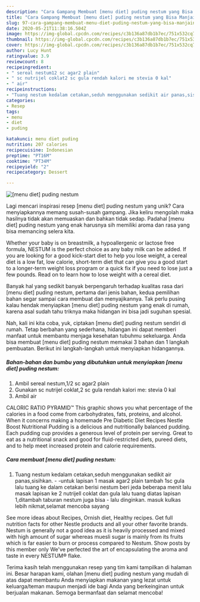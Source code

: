 ```yaml
---
description: "Cara Gampang Membuat [menu diet] puding nestum yang Bisa Manjain Lidah"
title: "Cara Gampang Membuat [menu diet] puding nestum yang Bisa Manjain Lidah"
slug: 97-cara-gampang-membuat-menu-diet-puding-nestum-yang-bisa-manjain-lidah
date: 2020-05-21T11:38:16.504Z
image: https://img-global.cpcdn.com/recipes/c3b136a87db1b7ec/751x532cq70/menu-diet-puding-nestum-foto-resep-utama.jpg
thumbnail: https://img-global.cpcdn.com/recipes/c3b136a87db1b7ec/751x532cq70/menu-diet-puding-nestum-foto-resep-utama.jpg
cover: https://img-global.cpcdn.com/recipes/c3b136a87db1b7ec/751x532cq70/menu-diet-puding-nestum-foto-resep-utama.jpg
author: Lucy Hunt
ratingvalue: 3.9
reviewcount: 8
recipeingredient:
- " sereal nestum12 sc agar2 plain"
- " sc nutrijel coklat2 sc gula rendah kalori me stevia 0 kal"
- " air"
recipeinstructions:
- "Tuang nestum kedalam cetakan,seduh menggunakan sedikit air panas,sisihkan. -untuk lapisan 1 masak agar2 plain tambah 1sc gula lalu tuang ke dalam cetakan berisi nestum beri jeda beberapa menit lalu masak lapisan ke 2 nutrijell coklat dan gula lalu tuang diatas lapisan 1,ditambah taburan nestum juga bisa lalu dinginkan. masuk kulkas lebih nikmat,selamat mencoba sayang"
categories:
- Resep
tags:
- menu
- diet
- puding

katakunci: menu diet puding 
nutrition: 207 calories
recipecuisine: Indonesian
preptime: "PT16M"
cooktime: "PT34M"
recipeyield: "2"
recipecategory: Dessert

---
```



![[menu diet] puding nestum](https://img-global.cpcdn.com/recipes/c3b136a87db1b7ec/751x532cq70/menu-diet-puding-nestum-foto-resep-utama.jpg)

Lagi mencari inspirasi resep [menu diet] puding nestum yang unik? Cara menyiapkannya memang susah-susah gampang. Jika keliru mengolah maka hasilnya tidak akan memuaskan dan bahkan tidak sedap. Padahal [menu diet] puding nestum yang enak harusnya sih memiliki aroma dan rasa yang bisa memancing selera kita.

Whether your baby is on breastmilk, a hypoallergenic or lactose free formula, NESTUM is the perfect choice as any baby milk can be added. If you are looking for a good kick-start diet to help you lose weight, a cereal diet is a low fat, low calorie, short-term diet that can give you a good start to a longer-term weight loss program or a quick fix if you need to lose just a few pounds. Read on to learn how to lose weight with a cereal diet.

Banyak hal yang sedikit banyak berpengaruh terhadap kualitas rasa dari [menu diet] puding nestum, pertama dari jenis bahan, kedua pemilihan bahan segar sampai cara membuat dan menyajikannya. Tak perlu pusing kalau hendak menyiapkan [menu diet] puding nestum yang enak di rumah, karena asal sudah tahu triknya maka hidangan ini bisa jadi suguhan spesial.


Nah, kali ini kita coba, yuk, ciptakan [menu diet] puding nestum sendiri di rumah. Tetap berbahan yang sederhana, hidangan ini dapat memberi manfaat untuk membantu menjaga kesehatan tubuhmu sekeluarga. Anda bisa membuat [menu diet] puding nestum memakai 3 bahan dan 1 langkah pembuatan. Berikut ini langkah-langkah untuk menyiapkan hidangannya.

<!--inarticleads1-->

##### Bahan-bahan dan bumbu yang dibutuhkan untuk menyiapkan [menu diet] puding nestum:

1. Ambil  sereal nestum,1/2 sc agar2 plain
1. Gunakan  sc nutrijel coklat,2 sc gula rendah kalori me: stevia 0 kal
1. Ambil  air


CALORIC RATIO PYRAMID™ This graphic shows you what percentage of the calories in a food come from carbohydrates, fats, proteins, and alcohol. When it concerns making a homemade Pre Diabetic Diet Recipes Nestle Boost Nutritional Pudding is a delicious and nutritionally balanced pudding. Each pudding cup provides a generous level of protein per serving. Great to eat as a nutritional snack and good for fluid-restricted diets, pureed diets, and to help meet increased protein and calorie requirements. 

<!--inarticleads2-->

##### Cara membuat [menu diet] puding nestum:

1. Tuang nestum kedalam cetakan,seduh menggunakan sedikit air panas,sisihkan. - -untuk lapisan 1 masak agar2 plain tambah 1sc gula lalu tuang ke dalam cetakan berisi nestum beri jeda beberapa menit lalu masak lapisan ke 2 nutrijell coklat dan gula lalu tuang diatas lapisan 1,ditambah taburan nestum juga bisa - lalu dinginkan. masuk kulkas lebih nikmat,selamat mencoba sayang


See more ideas about Recipes, Ornish diet, Healthy recipes. Get full nutrition facts for other Nestle products and all your other favorite brands. Nestum is generally not a good idea as it is heavily processed and mixed with high amount of sugar whereas muesli sugar is mainly from its fruits which is far easier to burn or process compared to Nestum. Show posts by this member only We&#39;ve perfected the art of encapsulating the aroma and taste in every NESTUM® flake. 

Terima kasih telah menggunakan resep yang tim kami tampilkan di halaman ini. Besar harapan kami, olahan [menu diet] puding nestum yang mudah di atas dapat membantu Anda menyiapkan makanan yang lezat untuk keluarga/teman maupun menjadi ide bagi Anda yang berkeinginan untuk berjualan makanan. Semoga bermanfaat dan selamat mencoba!
